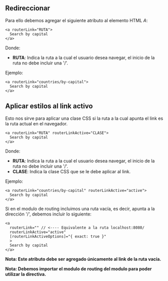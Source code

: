 ## Redireccionar

Para ello debemos agregar el siguiente atributo al elemento HTML *A*:

```
<a routerLink="RUTA">
  Search by capital
</a>
```

Donde:

- **RUTA**: Indica la ruta a la cual el usuario desea navegar, el inicio de la ruta no debe incluir una '/'.

Ejemplo:

```
<a routerLink="countries/by-capital">
  Search by capital
</a>
```
## Aplicar estilos al link activo

Esto nos sirve para aplicar una clase CSS si la ruta a la cual apunta el link es la ruta actual en el navegador.

```
<a routerLink="RUTA" routerLinkActive="CLASE">
  Search by capital
</a>
```

Donde:

- **RUTA**: Indica la ruta a la cual el usuario desea navegar, el inicio de la ruta no debe incluir una '/'.
- **CLASE**: Indica la clase CSS que se le debe aplicar al link.

Ejemplo:

```
<a routerLink="countries/by-capital" routerLinkActive="active">
  Search by capital
</a>
```

Si en el modulo de routing incluimos una ruta vacía, es decir, apunta a la dirección '/', debemos incluir lo siguiente:

```
<a 
  routerLink="" // <---- Equivalente a la ruta localhost:8080/
  routerLinkActive="active" 
  [routerLinkActiveOptions]="{ exact: true }"
  >
  Search by capital
</a>
```

**Nota: Este atributo debe ser agregado únicamente al link de la ruta vacía.**

**Nota: Debemos importar el modulo de routing del modulo para poder utilizar la directiva.**